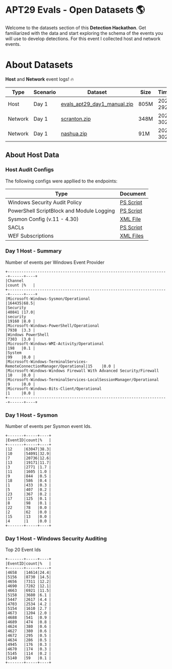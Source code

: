 # APT29 Evals - Open Datasets 🌎

Welcome to the datasets section of this **Detection Hackathon**. Get familiarized with the data and start exploring the schema of the events you will use to develop detections. For this event I collected host and network events.

# About Datasets

**Host** and **Network** event logs! 🔥

| Type | Scenario | Dataset | Size | Timestamp |
|--- |--- |--- |--- |---|
| Host | Day 1 | [evals_apt29_day1_manual.zip](evals_apt29_day1_manual.zip) | 805M | 2020-04-29200743 |
| Network | Day 1 | [scranton.zip](pcaps/SCRANTON.zip) | 348M | 2020-04-30235600 |
| Network | Day 1 | [nashua.zip](pcaps/NASHUA.zip) | 91M | 2020-04-30235600 |

## About Host Data

### Host Audit Configs

The following configs were appllied to the endpoints:

| Type | Document |
|--- |--- |
| Windows Security Audit Policy | [PS Script](https://github.com/hunters-forge/Blacksmith/blob/master/resources/scripts/powershell/auditing/Enable-WinAuditCategories.ps1) |
| PowerShell ScriptBlock and Module Logging | [PS Script](https://github.com/hunters-forge/Blacksmith/blob/master/resources/scripts/powershell/auditing/Enable-PowerShell-Logging.ps1) |
| Sysmon Config (v.11 - 4.30) | [XML File](https://github.com/hunters-forge/Blacksmith/blob/master/resources/configs/sysmon/sysmonv11.0.xml) |
| SACLs | [PS Script](https://github.com/hunters-forge/Blacksmith/blob/master/resources/scripts/powershell/auditing/Set-SACLs.ps1) |
| WEF Subscriptions | [XML Files](https://github.com/hunters-forge/Blacksmith/tree/master/resources/configs/wef/subscriptions)

### Day 1 Host - Summary

Number of events per Windows Event Provider

```
+----------------------------------------------------------------------+------+----+
|Channel                                                               |count |%   |
+----------------------------------------------------------------------+------+----+
|Microsoft-Windows-Sysmon/Operational                                  |164435|68.5|
|Security                                                              |40841 |17.0|
|security                                                              |19160 |8.0 |
|Microsoft-Windows-PowerShell/Operational                              |7938  |3.3 |
|Windows PowerShell                                                    |7303  |3.0 |
|Microsoft-Windows-WMI-Activity/Operational                            |198   |0.1 |
|System                                                                |99    |0.0 |
|Microsoft-Windows-TerminalServices-RemoteConnectionManager/Operational|15    |0.0 |
|Microsoft-Windows-Windows Firewall With Advanced Security/Firewall    |10    |0.0 |
|Microsoft-Windows-TerminalServices-LocalSessionManager/Operational    |9     |0.0 |
|Microsoft-Windows-Bits-Client/Operational                             |1     |0.0 |
+----------------------------------------------------------------------+------+----+
```
### Day 1 Host - Sysmon

Number of events per Sysmon event Ids.

```
+-------+-----+----+
|EventID|count|%   |
+-------+-----+----+
|12     |63047|38.3|
|10     |54091|32.9|
|7      |20736|12.6|
|13     |19171|11.7|
|3      |2771 |1.7 |
|11     |1605 |1.0 |
|9      |844  |0.5 |
|18     |586  |0.4 |
|1      |433  |0.3 |
|5      |407  |0.2 |
|23     |367  |0.2 |
|17     |125  |0.1 |
|8      |98   |0.1 |
|22     |78   |0.0 |
|2      |62   |0.0 |
|15     |13   |0.0 |
|4      |1    |0.0 |
+-------+-----+----+
```

### Day 1 Host - Windows Security Auditing

Top 20 Event Ids

```
+-------+-----+----+
|EventID|count|%   |
+-------+-----+----+
|4658   |14614|24.4|
|5156   |8730 |14.5|
|4656   |7311 |12.2|
|4690   |7282 |12.1|
|4663   |6921 |11.5|
|5158   |3680 |6.1 |
|5447   |2617 |4.4 |
|4703   |2534 |4.2 |
|5154   |1610 |2.7 |
|4673   |1204 |2.0 |
|4688   |541  |0.9 |
|4689   |474  |0.8 |
|4624   |380  |0.6 |
|4627   |380  |0.6 |
|4672   |295  |0.5 |
|4634   |286  |0.5 |
|4945   |176  |0.3 |
|4670   |174  |0.3 |
|5145   |114  |0.2 |
|5140   |59   |0.1 |
+-------+-----+----+
```